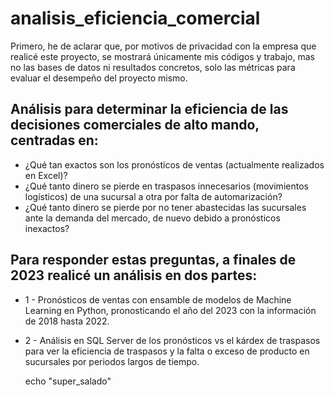 # analisis_eficiencia_comercial
Primero, he de aclarar que, por motivos de privacidad con la empresa que realicé este proyecto, se mostrará únicamente mis códigos y trabajo, mas no las bases de datos ni resultados concretos, solo las métricas para evaluar el desempeño del proyecto mismo. 

## Análisis para determinar la eficiencia de las decisiones comerciales de alto mando, centradas en:
* ¿Qué tan exactos son los pronósticos de ventas (actualmente realizados en Excel)?
* ¿Qué tanto dinero se pierde en traspasos innecesarios (movimientos logísticos) de una sucursal a otra por falta de automarización?
* ¿Qué tanto dinero se pierde por no tener abastecidas las sucursales ante la demanda del mercado, de nuevo debido a pronósticos inexactos?

## Para responder estas preguntas, a finales de 2023 realicé un análisis en dos partes:
* 1 - Pronósticos de ventas con ensamble de modelos de Machine Learning en Python, pronosticando el año del 2023 con la información de 2018 hasta 2022.
* 2 - Análisis en SQL Server de los pronósticos vs el kárdex de traspasos para ver la eficiencia de traspasos y la falta o exceso de producto en sucursales por periodos largos de tiempo.

  echo "super_salado" 
